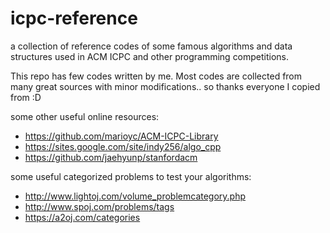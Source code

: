# icpc-reference
a collection of reference codes of some famous algorithms and data structures used in ACM ICPC and other programming competitions.

This repo has few codes written by me. Most codes are collected from many great sources with minor modifications.. so thanks everyone I copied from :D 

some other useful online resources:
- https://github.com/marioyc/ACM-ICPC-Library
- https://sites.google.com/site/indy256/algo_cpp
- https://github.com/jaehyunp/stanfordacm


some useful categorized problems to test your algorithms:
- http://www.lightoj.com/volume_problemcategory.php
- http://www.spoj.com/problems/tags
- https://a2oj.com/categories
